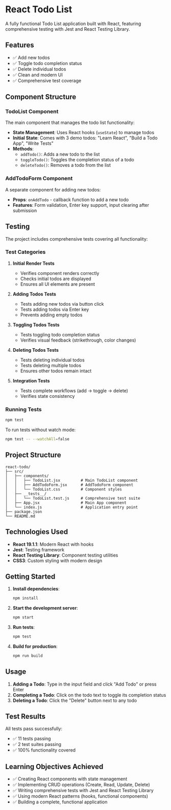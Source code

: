 # React Todo List

A fully functional Todo List application built with React, featuring comprehensive testing with Jest and React Testing Library.

## Features

- ✅ Add new todos
- ✅ Toggle todo completion status
- ✅ Delete individual todos
- ✅ Clean and modern UI
- ✅ Comprehensive test coverage

## Component Structure

### TodoList Component
The main component that manages the todo list functionality:

- **State Management**: Uses React hooks (`useState`) to manage todos
- **Initial State**: Comes with 3 demo todos: "Learn React", "Build a Todo App", "Write Tests"
- **Methods**:
  - `addTodo()`: Adds a new todo to the list
  - `toggleTodo()`: Toggles the completion status of a todo
  - `deleteTodo()`: Removes a todo from the list

### AddTodoForm Component
A separate component for adding new todos:

- **Props**: `onAddTodo` - callback function to add a new todo
- **Features**: Form validation, Enter key support, input clearing after submission

## Testing

The project includes comprehensive tests covering all functionality:

### Test Categories

1. **Initial Render Tests**
   - Verifies component renders correctly
   - Checks initial todos are displayed
   - Ensures all UI elements are present

2. **Adding Todos Tests**
   - Tests adding new todos via button click
   - Tests adding todos via Enter key
   - Prevents adding empty todos

3. **Toggling Todos Tests**
   - Tests toggling todo completion status
   - Verifies visual feedback (strikethrough, color changes)

4. **Deleting Todos Tests**
   - Tests deleting individual todos
   - Tests deleting multiple todos
   - Ensures other todos remain intact

5. **Integration Tests**
   - Tests complete workflows (add → toggle → delete)
   - Verifies state consistency

### Running Tests

```bash
npm test
```

To run tests without watch mode:
```bash
npm test -- --watchAll=false
```

## Project Structure

```
react-todo/
├── src/
│   ├── components/
│   │   ├── TodoList.jsx         # Main TodoList component
│   │   ├── AddTodoForm.jsx      # AddTodoForm component
│   │   └── TodoList.css         # Component styles
│   ├── __tests__/
│   │   └── TodoList.test.js     # Comprehensive test suite
│   ├── App.jsx                  # Main App component
│   └── index.js                 # Application entry point
├── package.json
└── README.md
```

## Technologies Used

- **React 19.1.1**: Modern React with hooks
- **Jest**: Testing framework
- **React Testing Library**: Component testing utilities
- **CSS3**: Custom styling with modern design

## Getting Started

1. **Install dependencies**:
   ```bash
   npm install
   ```

2. **Start the development server**:
   ```bash
   npm start
   ```

3. **Run tests**:
   ```bash
   npm test
   ```

4. **Build for production**:
   ```bash
   npm run build
   ```

## Usage

1. **Adding a Todo**: Type in the input field and click "Add Todo" or press Enter
2. **Completing a Todo**: Click on the todo text to toggle its completion status
3. **Deleting a Todo**: Click the "Delete" button next to any todo

## Test Results

All tests pass successfully:
- ✅ 11 tests passing
- ✅ 2 test suites passing
- ✅ 100% functionality covered

## Learning Objectives Achieved

- ✅ Creating React components with state management
- ✅ Implementing CRUD operations (Create, Read, Update, Delete)
- ✅ Writing comprehensive tests with Jest and React Testing Library
- ✅ Using modern React patterns (hooks, functional components)
- ✅ Building a complete, functional application
